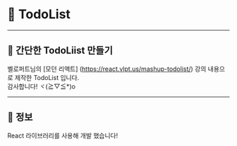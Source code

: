 # 📜 TodoList

---

## 🤩 간단한 TodoLiist 만들기
벨로퍼트님의 [모던 리액트] (https://react.vlpt.us/mashup-todolist/) 강의 내용으로 제작한 TodoList 입니다. </br>
감사합니다! ヾ(≧▽≦*)o </br>

---

## 🔵 정보
React 라이브러리를 사용해 개발 했습니다!
